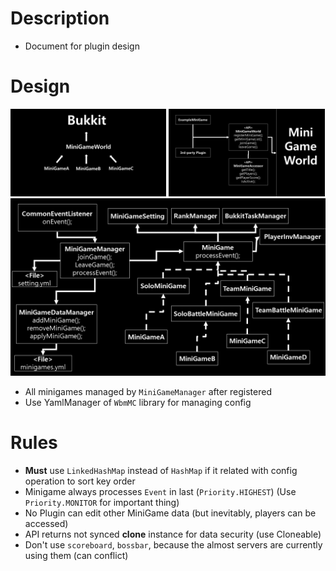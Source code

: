 # Description
- Document for plugin design



# Design
<img src="operation-structure.png" width="49.5%"></img>
<img src="api-design.png" width="49.5%"></img>
![MiniGameWorld_plugin_design](inner-design.png)
- All minigames managed by `MiniGameManager` after registered
- Use YamlManager of `WbmMC` library for managing config



# Rules
- **Must** use `LinkedHashMap` instead of `HashMap` if it related with config operation to sort key order
- Minigame always processes `Event` in last (`Priority.HIGHEST`) (Use `Priority.MONITOR` for important thing)
- No Plugin can edit other MiniGame data (but inevitably, players can be accessed)
- API returns not synced **clone** instance for data security (use Cloneable)
- Don't use `scoreboard`, `bossbar`, because the almost servers are currently using them (can conflict)